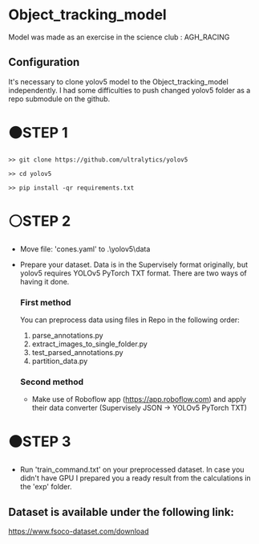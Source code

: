 # Object_tracking_model
Model was made as an exercise in the science club : AGH_RACING


## Configuration
 It's necessary to clone yolov5 model to the Object_tracking_model independently. I had some difficulties to push changed yolov5 folder as a repo submodule on the github.
 
# ⚫STEP 1
    >> git clone https://github.com/ultralytics/yolov5 

    >> cd yolov5

    >> pip install -qr requirements.txt

# ⚪STEP 2
  
  - Move file: 'cones.yaml' to .\yolov5\data
  
  - Prepare your dataset. Data is in the Supervisely format originally, but yolov5 requires YOLOv5 PyTorch TXT format. There are two ways of having it done.
    
    ### First method
    You can preprocess data using files in Repo in the following order:
    1. parse_annotations.py
    2. extract_images_to_single_folder.py
    3. test_parsed_annotations.py
    4. partition_data.py
    
    ### Second method
    
    - Make use of Roboflow app (https://app.roboflow.com) and apply their data converter (Supervisely JSON ->  YOLOv5 PyTorch TXT)
  
# ⚫STEP 3
  - Run 'train_command.txt' on your preprocessed dataset. In case you didn't have GPU I prepared you a ready result from the calculations in the 'exp' folder.
 
 ## Dataset is available under the following link:
 https://www.fsoco-dataset.com/download
